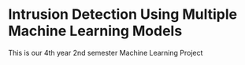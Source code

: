 # Intrusion Detection Using Multiple Machine Learning Models
 This is our 4th year 2nd semester Machine Learning Project
